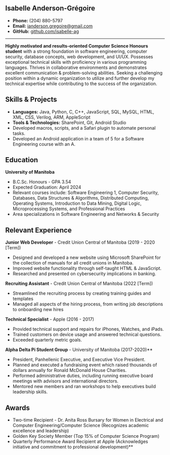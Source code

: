 ## Isabelle Anderson-Grégoire

- **Phone:** (204) 880-5797 
- **Email:** ianderson.gregoire@gmail.com 
- **GitHub:** [github.com/isabelle-ag](https://github.com/isabelle-ag)

---

**Highly motivated and results-oriented Computer Science Honours student** with a strong foundation in software engineering, computer security, database concepts, web development, and UI/UX. Possesses exceptional technical skills with proficiency in various programming languages. Thrives in collaborative environments and demonstrates excellent communication & problem-solving abilities. Seeking a challenging position within a dynamic organization to utilize and further develop my technical expertise while contributing to the success of the organization.


## Skills & Projects
- **Languages:** Java, Python, C, C++, JavaScript, SQL, MySQL, HTML, XML, CSS, Verilog, ARM, AppleScript
- **Tools & Technologies:** SharePoint, Git, Android Studio
- Developed macros, scripts, and a Safari plugin to automate personal tasks.
- Developed an Android application in a team of 5 for a Software Engineering course with an A.

## Education
**University of Manitoba**
- B.C.Sc. Honours - GPA 3.54 
- Expected Graduation: April 2024
- Relevant courses include: Software Engineering 1, Computer Security, Databases, Data Structures & Algorithms, Distributed Computing, Operating Systems, Introduction to Data Mining, Digital Logic, Microprocessing Systems, and Professional Practices
- Area specializations in Software Engineering and Networks & Security

## Relevant Experience

**Junior Web Developer** - Credit Union Central of Manitoba (2019 - 2020 [Term])
- Designed and developed a new website using Microsoft SharePoint for the collection of manuals for all credit unions in Manitoba.
- Improved website functionality through self-taught HTML & JavaScript.
- Researched and presented on cybersecurity implications in banking.
    
**Recruiting Assistant** - Credit Union Central of Manitoba (2022 [Term])
- Streamlined the recruiting process by creating training guides and templates
- Managed all aspects of the hiring process, from writing job descriptions to onboarding new hires

**Technical Specialist** - Apple (2016 - 2017)
- Provided technical support and repairs for iPhones, Watches, and iPads.
- Trained customers on device usage and answered technical questions.
- Exceeded quarterly metric goals.

**Alpha Delta Pi Student Group** - University of Manitoba (2017-2020)**
- President, Panhellenic Executive, and Executive Vice President.
- Planned and executed a fundraising event which raised thousands of dollars annually for Ronald McDonald House Charities.
- Performed administrative duties, including running executive board meetings with advisors and international directors.
- Mentored new members and ran workshops to help executives build leadership skills.

## Awards

- Two-time Recipient - Dr. Anita Ross Bursary for Women in Electrical and Computer Engineering/Computer Science (Recognizes academic excellence and leadership)
- Golden Key Society Member (Top 15% of Computer Science Program)
- Quarterly Performance Award Recipient at Apple (Acknowledges initiative and commitment to professional development)**
